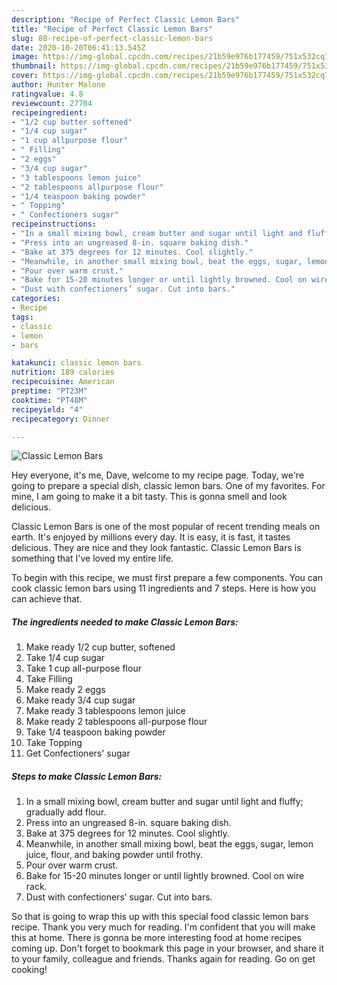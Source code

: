 ```yaml
---
description: "Recipe of Perfect Classic Lemon Bars"
title: "Recipe of Perfect Classic Lemon Bars"
slug: 88-recipe-of-perfect-classic-lemon-bars
date: 2020-10-20T06:41:13.545Z
image: https://img-global.cpcdn.com/recipes/21b59e976b177459/751x532cq70/classic-lemon-bars-recipe-main-photo.jpg
thumbnail: https://img-global.cpcdn.com/recipes/21b59e976b177459/751x532cq70/classic-lemon-bars-recipe-main-photo.jpg
cover: https://img-global.cpcdn.com/recipes/21b59e976b177459/751x532cq70/classic-lemon-bars-recipe-main-photo.jpg
author: Hunter Malone
ratingvalue: 4.8
reviewcount: 27704
recipeingredient:
- "1/2 cup butter softened"
- "1/4 cup sugar"
- "1 cup allpurpose flour"
- " Filling"
- "2 eggs"
- "3/4 cup sugar"
- "3 tablespoons lemon juice"
- "2 tablespoons allpurpose flour"
- "1/4 teaspoon baking powder"
- " Topping"
- " Confectioners sugar"
recipeinstructions:
- "In a small mixing bowl, cream butter and sugar until light and fluffy; gradually add flour."
- "Press into an ungreased 8-in. square baking dish."
- "Bake at 375 degrees for 12 minutes. Cool slightly."
- "Meanwhile, in another small mixing bowl, beat the eggs, sugar, lemon juice, flour, and baking powder until frothy."
- "Pour over warm crust."
- "Bake for 15-20 minutes longer or until lightly browned. Cool on wire rack."
- "Dust with confectioners’ sugar. Cut into bars."
categories:
- Recipe
tags:
- classic
- lemon
- bars

katakunci: classic lemon bars 
nutrition: 189 calories
recipecuisine: American
preptime: "PT23M"
cooktime: "PT48M"
recipeyield: "4"
recipecategory: Dinner

---
```



![Classic Lemon Bars](https://img-global.cpcdn.com/recipes/21b59e976b177459/751x532cq70/classic-lemon-bars-recipe-main-photo.jpg)

Hey everyone, it's me, Dave, welcome to my recipe page. Today, we're going to prepare a special dish, classic lemon bars. One of my favorites. For mine, I am going to make it a bit tasty. This is gonna smell and look delicious.

Classic Lemon Bars is one of the most popular of recent trending meals on earth. It's enjoyed by millions every day. It is easy, it is fast, it tastes delicious. They are nice and they look fantastic. Classic Lemon Bars is something that I've loved my entire life.




To begin with this recipe, we must first prepare a few components. You can cook classic lemon bars using 11 ingredients and 7 steps. Here is how you can achieve that.

<!--inarticleads1-->

##### The ingredients needed to make Classic Lemon Bars:

1. Make ready 1/2 cup butter, softened
1. Take 1/4 cup sugar
1. Take 1 cup all-purpose flour
1. Take  Filling
1. Make ready 2 eggs
1. Make ready 3/4 cup sugar
1. Make ready 3 tablespoons lemon juice
1. Make ready 2 tablespoons all-purpose flour
1. Take 1/4 teaspoon baking powder
1. Take  Topping
1. Get  Confectioners&#39; sugar




<!--inarticleads2-->

##### Steps to make Classic Lemon Bars:

1. In a small mixing bowl, cream butter and sugar until light and fluffy; gradually add flour.
1. Press into an ungreased 8-in. square baking dish.
1. Bake at 375 degrees for 12 minutes. Cool slightly.
1. Meanwhile, in another small mixing bowl, beat the eggs, sugar, lemon juice, flour, and baking powder until frothy.
1. Pour over warm crust.
1. Bake for 15-20 minutes longer or until lightly browned. Cool on wire rack.
1. Dust with confectioners’ sugar. Cut into bars.




So that is going to wrap this up with this special food classic lemon bars recipe. Thank you very much for reading. I'm confident that you will make this at home. There is gonna be more interesting food at home recipes coming up. Don't forget to bookmark this page in your browser, and share it to your family, colleague and friends. Thanks again for reading. Go on get cooking!
